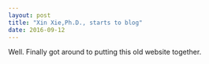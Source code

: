 ```yaml
---
layout: post
title: "Xin Xie,Ph.D., starts to blog"
date: 2016-09-12
---
```


Well. Finally got around to putting this old website together. 
